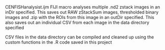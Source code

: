 CENFISHanalysist.ijm FIJI macro analyses multiple .nd2 zstack images in an inDir specified. 
This saves out RAW zStackSum images, thresholded binary images and .zip with the ROIs from this image in an outDir specified. 
This also saves out an individual CSV from each image in the data directory specified

CSV files in the data directory can be compiled and cleaned up using the custom functions in the .R code saved in this project
